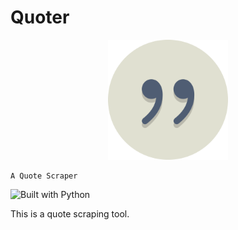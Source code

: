 # Quoter

<!-- markdownlint-disable MD033 -->
<p align="center">
    <img src="./assets/icons/quote.png" alt="Quoter logo" width="192" height="192" />

    A Quote Scraper

</p>

![Built with Python](https://img.shields.io/badge/Python-3776AB.svg?style=for-the-badge&logo=Python&logoColor=white)

This is a quote scraping tool.
